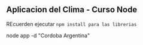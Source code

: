 ## Aplicacion del Clima - Curso Node


REcuerden ejecutar ```npm install para las librerias```


node app  -d "Cordoba Argentina"